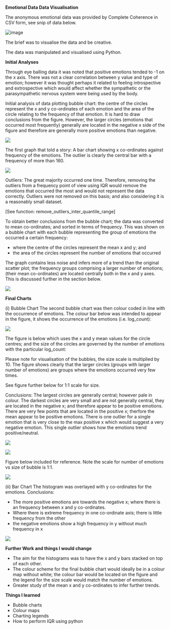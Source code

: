 **Emotional Data Data Visualisation**

The anonymous emotional data was provided by Complete Coherence in CSV form, see snip of data below.

![image](https://user-images.githubusercontent.com/76686112/124918007-6b46a580-dfec-11eb-98e5-00e9521c9dbb.png)

The brief was to visualise the data and be creative.

The data was manipulated and visualised using Python.

**Initial Analyses**

Through eye balling data it was noted that positive emotions tended to -1 on the x axis.  There was not a clear correlation between y value and type of emotion; however it was thought perhaps it related to feeling introspective and extrospective which would affect whether the sympathetic or the parasympathetic nervous system were being used by the body.

Initial analysis of data plotting bubble chart: the centre of the circles represent the x and y co-ordinates of each emotion and the area of the circle relating to the frequency of that emotion.  It is hard to draw conclusions from the figure. However, the larger circles (emotions that occurred most frequently) generally are located in the negative x side of the figure and therefore are generally more positive emotions than negative. 


![](https://firebasestorage.googleapis.com/v0/b/firescript-577a2.appspot.com/o/imgs%2Fapp%2FIanshaw93%2Foi-yA8FlCB.png?alt=media&token=b8814475-0aba-48b4-9edd-5e2029bffac4)


The first graph that told a story: A bar chart showing x co-ordinates against frequency of the emotions.  The outlier is clearly the central bar with a frequency of more than 160.

![](https://firebasestorage.googleapis.com/v0/b/firescript-577a2.appspot.com/o/imgs%2Fapp%2FIanshaw93%2FHiDiKxG27N.png?alt=media&token=f3beeac7-b384-42b3-894c-90ae646f68e0)

 
Outliers: The great majority occurred one time.  Therefore, removing the outliers from a frequency point of view using IQR would remove the emotions that occurred the most and would not represent the data correctly.  Outliers were not removed on this basis; and also considering it is a reasonably small dataset.

[See function: remove_outliers_inter_quantile_range]

To obtain better conclusions from the bubble chart; the data was converted to mean co-ordinates; and sorted in terms of frequency. This was shown on a bubble chart with each bubble representing the group of emotions the occurred a certain frequency:

*	where the centre of the circles represent the mean x and y; and 
*	the area of the circles represent the number of emotions that occurred

The graph contains less noise and infers more of a trend than the original scatter plot; the frequency groups comprising a larger number of emotions; (their mean co-ordinates) are located centrally both in the x and y axes.  This is discussed further in the section below.


![](https://firebasestorage.googleapis.com/v0/b/firescript-577a2.appspot.com/o/imgs%2Fapp%2FIanshaw93%2Femz9sME2fo.png?alt=media&token=c63fab3e-85a2-4ff9-9dcd-b310085721ac)


**Final Charts**

(i)	Bubble Chart
The second bubble chart was then colour coded in line with the occurrence of emotions.  The colour bar below was intended to appear in the figure, it shows the occurrence of the emotions (i.e. log_count):


![](https://firebasestorage.googleapis.com/v0/b/firescript-577a2.appspot.com/o/imgs%2Fapp%2FIanshaw93%2Fm9SLwjRV2P.png?alt=media&token=3e399f63-d7f1-434f-ad79-e8ce0d40e3de)


The figure is below which uses the x and y mean values for the circle centres; and the size of the circles are governed by the number of emotions with the particular log_count:

Please note for visualisation of the bubbles, the size scale is multiplied by 10.  The figure shows clearly that the larger circles (groups with larger number of emotions) are groups where the emotions occurred very few times.

See figure further below for 1:1 scale for size.

Conclusions: The largest circles are generally central; however pale in colour. The darkest circles are very small and are not generally central, they are located in the negative x; and therefore appear to be positive emotions.  There are very few points that are located in the positive x; therfore the mean appear to be positive emotions.  There is one outlier for a single emotion that is very close to the max positive x which would suggest a very negative emotion.  This single outlier shows how the emotions trend positive/neutral.


![](https://firebasestorage.googleapis.com/v0/b/firescript-577a2.appspot.com/o/imgs%2Fapp%2FIanshaw93%2Flv_ArSzLwx.png?alt=media&token=1a050362-8be5-40b1-9d0f-333f742cec46)


![](https://firebasestorage.googleapis.com/v0/b/firescript-577a2.appspot.com/o/imgs%2Fapp%2FIanshaw93%2FWphC9olKmk.png?alt=media&token=ec3888e0-ccfc-49ff-8fa8-6f6c90fa40be)


 
Figure below included for reference.  Note the scale for number of emotions vs size of bubble is 1:1.  
 

![](https://firebasestorage.googleapis.com/v0/b/firescript-577a2.appspot.com/o/imgs%2Fapp%2FIanshaw93%2FQ1K5985NgY.png?alt=media&token=b2991a74-85a7-47b8-be0e-c650941fe811)



(ii)	Bar Chart
The histogram was overlayed with y co-ordinates for the emotions.  Conclusions:

*	The more positive emotions are towards the negative x; where there is an frequency between x and y co-ordinates.  
*	Where there is extreme frequency in one co-ordinate axis; there is little frequency from the other
*	the negative emotions show a high frequency in y without much frequency in x
 
 
 ![](https://firebasestorage.googleapis.com/v0/b/firescript-577a2.appspot.com/o/imgs%2Fapp%2FIanshaw93%2FjeIPQhJm-F.png?alt=media&token=205c6cac-d6e0-41cb-9ad6-596400d4b400)
 
 
**Further Work and things I would change**

*	The aim for the histograms was to have the x and y bars stacked on top of each other.
*	The colour scheme for the final bubble chart would ideally be in a colour map without white; the colour bar would be located on the figure and the legend for the size scale would match the number of emotions.
*	Greater study of the mean x and y co-ordinates to infer further trends.

**Things I learned**

*	Bubble charts
*	Colour maps
*	Charting legends
*	How to perform IQR using python
